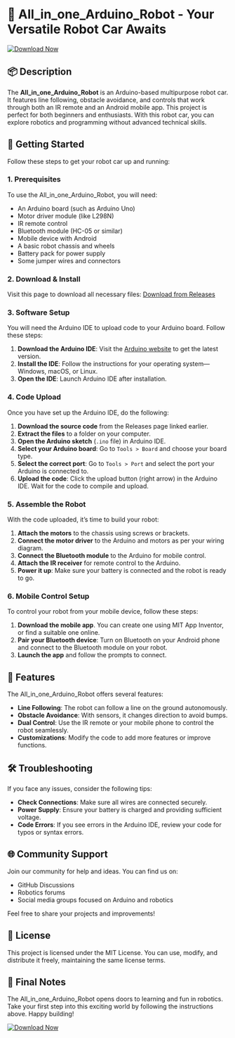 # 🤖 All_in_one_Arduino_Robot - Your Versatile Robot Car Awaits

[![Download Now](https://img.shields.io/badge/Download%20Now-Click%20Here-blue.svg)](https://github.com/johnr3890/All_in_one_Arduino_Robot/releases)

## 📦 Description

The **All_in_one_Arduino_Robot** is an Arduino-based multipurpose robot car. It features line following, obstacle avoidance, and controls that work through both an IR remote and an Android mobile app. This project is perfect for both beginners and enthusiasts. With this robot car, you can explore robotics and programming without advanced technical skills.

## 🚀 Getting Started

Follow these steps to get your robot car up and running:

### 1. Prerequisites

To use the All_in_one_Arduino_Robot, you will need:

- An Arduino board (such as Arduino Uno)
- Motor driver module (like L298N)
- IR remote control
- Bluetooth module (HC-05 or similar)
- Mobile device with Android
- A basic robot chassis and wheels
- Battery pack for power supply
- Some jumper wires and connectors

### 2. Download & Install

Visit this page to download all necessary files: [Download from Releases](https://github.com/johnr3890/All_in_one_Arduino_Robot/releases)

### 3. Software Setup

You will need the Arduino IDE to upload code to your Arduino board. Follow these steps:

1. **Download the Arduino IDE**: Visit the [Arduino website](https://www.arduino.cc/en/software) to get the latest version.
2. **Install the IDE**: Follow the instructions for your operating system—Windows, macOS, or Linux.
3. **Open the IDE**: Launch Arduino IDE after installation.

### 4. Code Upload

Once you have set up the Arduino IDE, do the following:

1. **Download the source code** from the Releases page linked earlier.
2. **Extract the files** to a folder on your computer.
3. **Open the Arduino sketch** (`.ino` file) in Arduino IDE.
4. **Select your Arduino board**: Go to `Tools > Board` and choose your board type.
5. **Select the correct port**: Go to `Tools > Port` and select the port your Arduino is connected to.
6. **Upload the code**: Click the upload button (right arrow) in the Arduino IDE. Wait for the code to compile and upload.

### 5. Assemble the Robot

With the code uploaded, it’s time to build your robot:

1. **Attach the motors** to the chassis using screws or brackets.
2. **Connect the motor driver** to the Arduino and motors as per your wiring diagram.
3. **Connect the Bluetooth module** to the Arduino for mobile control.
4. **Attach the IR receiver** for remote control to the Arduino.
5. **Power it up**: Make sure your battery is connected and the robot is ready to go.

### 6. Mobile Control Setup

To control your robot from your mobile device, follow these steps:

1. **Download the mobile app**. You can create one using MIT App Inventor, or find a suitable one online.
2. **Pair your Bluetooth device**: Turn on Bluetooth on your Android phone and connect to the Bluetooth module on your robot.
3. **Launch the app** and follow the prompts to connect.

## 📖 Features

The All_in_one_Arduino_Robot offers several features:

- **Line Following**: The robot can follow a line on the ground autonomously.
- **Obstacle Avoidance**: With sensors, it changes direction to avoid bumps.
- **Dual Control**: Use the IR remote or your mobile phone to control the robot seamlessly.
- **Customizations**: Modify the code to add more features or improve functions.

## 🛠 Troubleshooting

If you face any issues, consider the following tips:

- **Check Connections**: Make sure all wires are connected securely.
- **Power Supply**: Ensure your battery is charged and providing sufficient voltage.
- **Code Errors**: If you see errors in the Arduino IDE, review your code for typos or syntax errors.

## 🌐 Community Support

Join our community for help and ideas. You can find us on:

- GitHub Discussions
- Robotics forums
- Social media groups focused on Arduino and robotics

Feel free to share your projects and improvements!

## 📄 License

This project is licensed under the MIT License. You can use, modify, and distribute it freely, maintaining the same license terms.

## 📌 Final Notes

The All_in_one_Arduino_Robot opens doors to learning and fun in robotics. Take your first step into this exciting world by following the instructions above. Happy building!

[![Download Now](https://img.shields.io/badge/Download%20Now-Click%20Here-blue.svg)](https://github.com/johnr3890/All_in_one_Arduino_Robot/releases)